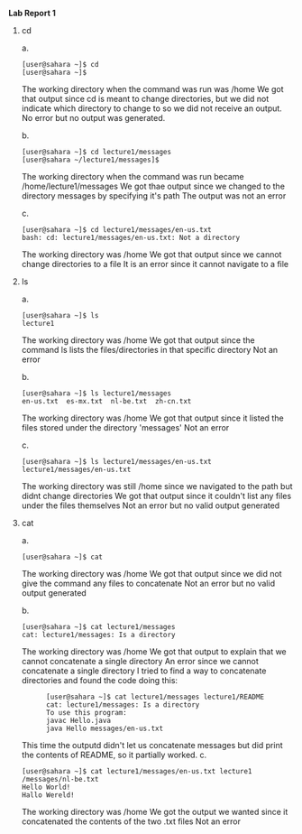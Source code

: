 **Lab Report 1**
1. cd <br>
   
   a.
   ~~~
   [user@sahara ~]$ cd
   [user@sahara ~]$ 
   ~~~
   The working directory when the command was run was /home
   We got that output since cd is meant to change directories, but we did not indicate which directory to change to so we did not receive an output.
   No error but no output was generated.
   
   b.
   ~~~
   [user@sahara ~]$ cd lecture1/messages
   [user@sahara ~/lecture1/messages]$ 
   ~~~
   The working directory when the command was run became /home/lecture1/messages
   We got thae output since we changed to the directory messages by specifying it's path
   The output was not an error

   c.
   ~~~
   [user@sahara ~]$ cd lecture1/messages/en-us.txt
   bash: cd: lecture1/messages/en-us.txt: Not a directory
   ~~~
   The working directory was /home
   We got that output since we cannot change directories to a file
   It is an error since it cannot navigate to a file


2. ls <br>
   
   a.
   ~~~
   [user@sahara ~]$ ls
   lecture1
   ~~~
   The working directory was /home
   We got that output since the command ls lists the files/directories in that specific directory
   Not an error
   
   b.
   ~~~
   [user@sahara ~]$ ls lecture1/messages
   en-us.txt  es-mx.txt  nl-be.txt  zh-cn.txt
   ~~~
   The working directory was /home
   We got that output since it listed the files stored under the directory 'messages'
   Not an error
   
   c.
   ~~~
   [user@sahara ~]$ ls lecture1/messages/en-us.txt
   lecture1/messages/en-us.txt
   ~~~
   The working directory was still /home since we navigated to the path but didnt change directories
   We got that output since it couldn't list any files under the files themselves
   Not an error but no valid output generated


3. cat <br>
   
   a.
   ~~~
   [user@sahara ~]$ cat
   
   ~~~
   The working directory was /home
   We got that output since we did not give the command any files to concatenate
   Not an error but no valid output generated

   b.
   ~~~
   [user@sahara ~]$ cat lecture1/messages
   cat: lecture1/messages: Is a directory
   ~~~
   The working directory was /home
   We got that output to explain that we cannot concatenate a single directory
   An error since we cannot concatenate a single directory
      I tried to find a way to concatenate directories and found the code doing this:
   ~~~
         [user@sahara ~]$ cat lecture1/messages lecture1/README
         cat: lecture1/messages: Is a directory
         To use this program:
         javac Hello.java
         java Hello messages/en-us.txt
   ~~~
      This time the outputd didn't let us concatenate messages but did print the contents of README, so it partially worked.
   c.
   ~~~
   [user@sahara ~]$ cat lecture1/messages/en-us.txt lecture1
   /messages/nl-be.txt
   Hello World!
   Hallo Wereld!
   ~~~
   The working directory was /home
   We got the output we wanted since it concatenated the contents of the two .txt files
   Not an error
